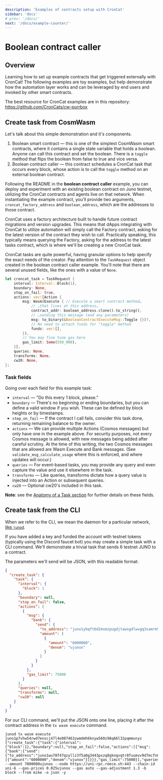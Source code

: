 ```yaml
---
description: 'Examples of contracts setup with CronCat'
sidebar: 'docs'
# prev: '/docs/'
next: '/docs/example-counter/'
---
```


# Boolean contract caller

## Overview

Learning how to set up example contracts that get triggered externally with CronCat! The following examples are toy examples, but help demonstrate how the automation layer works and can be leveraged by end users and invoked by other smart contracts.

The best resource for CronCat examples are in this repository:
https://github.com/CronCats/cw-purrbox

## Create task from CosmWasm

Let's talk about this simple demonstration and it's components.

1. Boolean smart contract — this is one of the simplest CosmWasm smart contracts, where it contains a single state variable that holds a boolean. Anyone can call this contract and set the boolean. There is a `toggle` method that flips the boolean from false to true and vice versa.
2. Boolean contract caller — this contract schedules a CronCat task that occurs every block, whose action is to call the `toggle` method on an external boolean contract. 

Following the README in the **boolean contract caller** example, you can deploy and experiment with an existing boolean contract on Juno testnet, utilizing the CronCat contracts and agents live on that network. When instantiating the example contract, you'll provide two arguments, `croncat_factory_address` and `boolean_address`, which are the addresses to those contract.

CronCat uses a factory architecture built to handle future contract migrations and version upgrades. This means that dApps integrating with CronCat to utilize automation will simply call the Factory contract, asking for the latest version of the contract they wish to call. Practically speaking, this typically means querying the Factory, asking for the address to the latest tasks contract, which is where we'll be creating a new CronCat task.

CronCat tasks are quite powerful, having granular options to help specify the exact needs of the creator. Pay attention to the `TaskRequest` object created in the boolean contract caller example. You'll note that there are several unused fields, like the ones with a value of `None`.

```rust
let croncat_task = TaskRequest {
    interval: Interval::Block(1),
    boundary: None,
    stop_on_fail: true,
    actions: vec![Action {
        msg: Wasm(Execute { // Execute a smart contract method…
            // …that lives at this address…
            contract_addr: boolean_address.clone().to_string(),
            // …sending this message (and any parameters)
            msg: to_binary(&BooleanContractExecuteMsg::Toggle {})?,
            // No need to attach funds for "toggle" method
            funds: vec![],
        }),
        // You may fine tune gas here
        gas_limit: Some(550_000),
    }],
    queries: None, 
    transforms: None,
    cw20: None, 
};
```

### Task fields

Going over each field for this example task:

- `interval` — "Do this every 1 block, please."
- `boundary` — There's no beginning or ending boundaries, but you can define a valid window if you wish. These can be defined by block heights or by timestamps.
- `stop_on_fail` — If the contract I call fails, consider this task done, returning remaining balance to the owner.
- `actions` — We can provide multiple Actions (Cosmos messages) but only have one in the example above. For security purposes, not every Cosmos message is allowed, with new messages being added after careful scrutiny. At the time of this writing, the two Cosmos messages that are allowed are Wasm Execute and Bank messages. (See `validate_msg_calculate_usage` where this is enforced, and where updates will occur.)
- `queries` — For event-based tasks, you may provide any query and even capture the value and use it elsewhere in the task.
- `transforms` — Like queries, transforms dictate how a query value is injected into an Action or subsequent queries.
- `cw20` — Optional cw20's included in this task.

**Note**: see the [Anatomy of a Task section](/docs/task-anatomy/) for further details on these fields.

## Create task from the CLI

When we refer to the CLI, we mean the daemon for a particular network, [like `junod`](https://github.com/CosmosContracts/juno).

If you have added a key and funded the account with testnet tokens (typically using the Discord faucet bot) you may create a simple task with a CLI command. We'll demonstrate a trivial task that sends 6 testnet JUNO to a contract.

The parameters we'll send will be JSON, with this readable format:

```json
{
  "create_task": {
    "task": {
      "interval": {
        "block": 1
      },
      "boundary": null,
      "stop_on_fail": false,
      "actions": [
        {
          "msg": {
            "bank": {
              "send": {
                "to_address": "juno1yhqft6d2msmzpugdjtawsgdlwvgq3samrm5wrw",
                "amount": [
                  {
                    "amount": "6000000",
                    "denom": "ujunox"
                  }
                ]
              }
            }
          },
          "gas_limit": 75000
        }
      ],
      "queries": null,
      "transforms": null,
      "cw20": null
    }
  }
}
```

For our CLI command, we'll put the JSON onto one line, placing it after the contract address in the `tx wasm execute` command.

    junod tx wasm execute juno1p7vhw54rwd7enscj47l4e087463zwmdmh6knyw560z98q66l32pqmmunyz {"create_task":{"task":{"interval":{"block":1},"boundary":null,"stop_on_fail":false,"actions":[{"msg":{"bank":{"send":{"to_address":"juno1wu78f47qzyllz3f5a0g3443pxzq8qknqvqtr8fuumvv9d7mcfn8syl69l8","amount":[{"amount":"6000000","denom":"ujunox"}]}}},"gas_limit":75000}],"queries":null,"transforms":null,"cw20":null}}} --amount 7000000ujunox --node https://uni-rpc.reece.sh:443 --chain-id uni-6 --gas-prices 0.025ujunox --gas auto --gas-adjustment 1.3 -b block --from mike -o json -y
